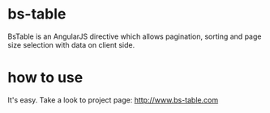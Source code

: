 bs-table
========

BsTable is an AngularJS directive which allows pagination, sorting and page size selection with data on client side.

how to use
==========

It's easy. Take a look to project page: http://www.bs-table.com
